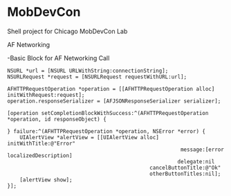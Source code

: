 MobDevCon
=========

Shell project for Chicago MobDevCon Lab

AF Networking

-Basic Block for AF Networking Call

    NSURL *url = [NSURL URLWithString:connectionString];
    NSURLRequest *request = [NSURLRequest requestWithURL:url];
    
    AFHTTPRequestOperation *operation = [[AFHTTPRequestOperation alloc] initWithRequest:request];
    operation.responseSerializer = [AFJSONResponseSerializer serializer];
    
    [operation setCompletionBlockWithSuccess:^(AFHTTPRequestOperation *operation, id responseObject) {
        
    } failure:^(AFHTTPRequestOperation *operation, NSError *error) {
        UIAlertView *alertView = [[UIAlertView alloc] initWithTitle:@"Error"
                                                            message:[error localizedDescription]
                                                           delegate:nil
                                                  cancelButtonTitle:@"Ok"
                                                  otherButtonTitles:nil];
        [alertView show];
    }];
